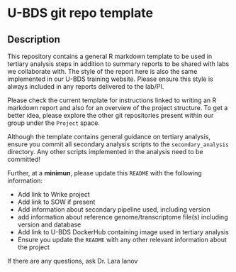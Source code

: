 # U-BDS git repo template

## Description
This repository contains a general R markdown template to be used in tertiary analysis steps in addition to summary reports to be shared with labs we collaborate with. The style of the report here is also the same implemented in our U-BDS training website. Please ensure this style is always included in any reports delivered to the lab/PI.

Please check the current template for instructions linked to writing an R markdown report and also for an overview of the project structure. To get a better idea, please explore the other git repositories present within our group under the `Project` space.

Although the template contains general guidance on tertiary analysis, ensure you commit all secondary analysis scripts to the `secondary_analysis` directory. Any other scripts implemented in the analysis need to be committed!

Further, at a **minimun**, please update this `README` with the following information:

* Add link to Wrike project
* Add link to SOW if present
* Add information about secondary pipeline used, including version
* add information about reference genome/transcriptome file(s) including version and database
* Add link to U-BDS DockerHub containing image used in tertiary analysis
* Ensure you update the `README` with any other relevant information about the project

If there are any questions, ask Dr. Lara Ianov

